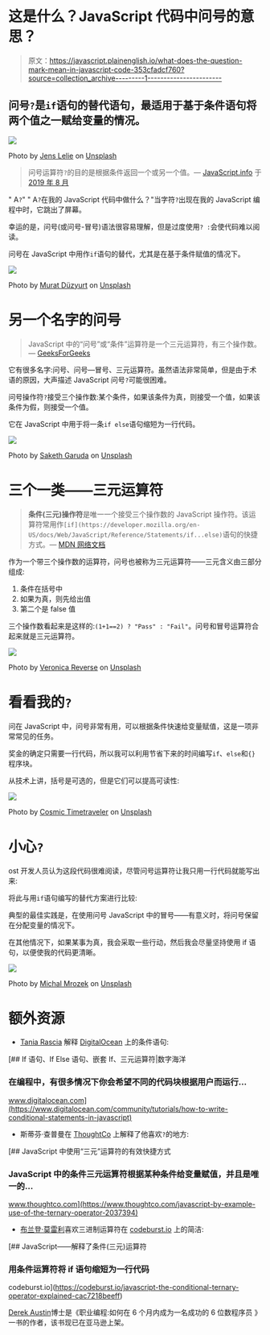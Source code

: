 # 这是什么？JavaScript 代码中问号的意思？

> 原文：<https://javascript.plainenglish.io/what-does-the-question-mark-mean-in-javascript-code-353cfadcf760?source=collection_archive---------1----------------------->

## 问号`?`是`if`语句的替代语句，最适用于基于条件语句将两个值之一赋给变量的情况。

![](img/a1e70a383262a3f10e918e966ba73a73.png)

Photo by [Jens Lelie](https://unsplash.com/@leliejens?utm_source=medium&utm_medium=referral) on [Unsplash](https://unsplash.com?utm_source=medium&utm_medium=referral)

> 问号运算符`?`的目的是根据条件返回一个或另一个值。— [JavaScript.info](https://javascript.info/) 于[2019 年 8 月](https://javascript.info/ifelse)

" A`?`" " A`?`在我的 JavaScript 代码中做什么？"当字符`?`出现在我的 JavaScript 编程中时，它跳出了屏幕。

幸运的是，问号(或问号-冒号)语法很容易理解，但是过度使用`? :`会使代码难以阅读。

问号在 JavaScript 中用作`if`语句的替代，尤其是在基于条件赋值的情况下。

![](img/e09dcecb2399dff6af911929bfdf67cc.png)

Photo by [Murat Düzyurt](https://unsplash.com/@muratid?utm_source=medium&utm_medium=referral) on [Unsplash](https://unsplash.com?utm_source=medium&utm_medium=referral)

# 另一个名字的问号

> JavaScript 中的“问号”或“条件”运算符是一个三元运算符，有三个操作数。— [GeeksForGeeks](https://www.geeksforgeeks.org/ternary-operator-question-mark-and-colon-in-javascript/)

它有很多名字:问号、问号—冒号、三元运算符。虽然语法非常简单，但是由于术语的原因，大声描述 JavaScript 问号`?`可能很困难。

问号操作符`?`接受三个操作数:某个条件，如果该条件为真，则接受一个值，如果该条件为假，则接受一个值。

它在 JavaScript 中用于将一条`if else`语句缩短为一行代码。

![](img/2f86482241c103a35cc16aea9d0bd75e.png)

Photo by [Saketh Garuda](https://unsplash.com/@sakethgaruda?utm_source=medium&utm_medium=referral) on [Unsplash](https://unsplash.com?utm_source=medium&utm_medium=referral)

# 三个一类——三元运算符

> **条件(三元)操作符**是唯一一个接受三个操作数的 JavaScript 操作符。该运算符常用作`[if](https://developer.mozilla.org/en-US/docs/Web/JavaScript/Reference/Statements/if...else)`语句的快捷方式。— [MDN 网络文档](https://developer.mozilla.org/en-US/docs/Web/JavaScript/Reference/Operators/Conditional_Operator)

作为一个带三个操作数的运算符，问号也被称为三元运算符——三元含义由三部分组成:

1.  条件在括号中
2.  如果为真，则先给出值
3.  第二个是 false 值

三个操作数看起来是这样的:`(1+1==2) ? "Pass" : "Fail"`。问号和冒号运算符合起来就是三元运算符。

![](img/3bd7e08287eec6876a481f89c7befe9a.png)

Photo by [Veronica Reverse](https://unsplash.com/@vereverse?utm_source=medium&utm_medium=referral) on [Unsplash](https://unsplash.com?utm_source=medium&utm_medium=referral)

# 看看我的`?`

问在 JavaScript 中，问号非常有用，可以根据条件快速给变量赋值，这是一项非常常见的任务。

奖金的确定只需要一行代码，所以我可以利用节省下来的时间编写`if`、`else`和`{}`程序块。

从技术上讲，括号是可选的，但是它们可以提高可读性:

![](img/135c7c37cdfa8ec427d5f882942daab6.png)

Photo by [Cosmic Timetraveler](https://unsplash.com/@cosmictimetraveler?utm_source=medium&utm_medium=referral) on [Unsplash](https://unsplash.com?utm_source=medium&utm_medium=referral)

# 小心`?`

ost 开发人员认为这段代码很难阅读，尽管问号运算符让我只用一行代码就能写出来:

将此与用`if`语句编写的替代方案进行比较:

典型的最佳实践是，在使用问号 JavaScript 中的冒号——有意义时，将问号保留在分配变量的情况下。

在其他情况下，如果某事为真，我会采取一些行动，然后我会尽量坚持使用 if 语句，以便使我的代码更清晰。

![](img/44c0644f55d93aac40cd68fd62721495.png)

Photo by [Michal Mrozek](https://unsplash.com/@miqul?utm_source=medium&utm_medium=referral) on [Unsplash](https://unsplash.com?utm_source=medium&utm_medium=referral)

# 额外资源

*   [Tania Rascia](https://medium.com/u/d2cf0a29e5ba?source=post_page-----353cfadcf760--------------------------------) 解释 [DigitalOcean](https://www.digitalocean.com/community/tutorials/how-to-write-conditional-statements-in-javascript) 上的条件语句:

[](https://www.digitalocean.com/community/tutorials/how-to-write-conditional-statements-in-javascript) [## If 语句、If Else 语句、嵌套 If、三元运算符|数字海洋

### 在编程中，有很多情况下你会希望不同的代码块根据用户而运行…

www.digitalocean.com](https://www.digitalocean.com/community/tutorials/how-to-write-conditional-statements-in-javascript) 

*   斯蒂芬·查普曼在 [ThoughtCo](https://www.thoughtco.com/javascript-by-example-use-of-the-ternary-operator-2037394) 上解释了他喜欢`?`的地方:

[](https://www.thoughtco.com/javascript-by-example-use-of-the-ternary-operator-2037394) [## JavaScript 中使用“三元”运算符的有效快捷方式

### JavaScript 中的条件三元运算符根据某种条件给变量赋值，并且是唯一的…

www.thoughtco.com](https://www.thoughtco.com/javascript-by-example-use-of-the-ternary-operator-2037394) 

*   [布兰登·莫雷利](https://medium.com/u/e9031892baf5?source=post_page-----353cfadcf760--------------------------------)喜欢三进制运算符在 [codeburst.io](https://codeburst.io/javascript-the-conditional-ternary-operator-explained-cac7218beeff) 上的简洁:

[](https://codeburst.io/javascript-the-conditional-ternary-operator-explained-cac7218beeff) [## JavaScript——解释了条件(三元)运算符

### 用条件运算符将 if 语句缩短为一行代码

codeburst.io](https://codeburst.io/javascript-the-conditional-ternary-operator-explained-cac7218beeff) 

[Derek Austin](https://www.linkedin.com/in/derek-austin/)博士是《职业编程:如何在 6 个月内成为一名成功的 6 位数程序员 》一书的作者，该书现已在亚马逊上架。